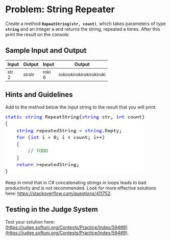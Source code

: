 # Problem: String Repeater

Create a method **`RepeatString(str, count)`**, which takes parameters of type **`string`** and an integer **`n`** and returns the string, repeated **`n`** times. After this print the result on the console.

## Sample Input and Output

| Input | Output | Input | Output |
| --- | --- | --- | --- |
|str<br>2|strstr|roki<br>6|rokirokirokirokirokiroki|

## Hints and Guidelines

Add to the method below the input string to the result that you will print:

![](/assets/chapter-10-images/21.Repeated-string-01.png)

Keep in mind that in C# concatenating strings in loops leads to bad productivity and is not recommended. Look for more effective solutions here: https://stackoverflow.com/questions/411752.

## Testing in the Judge System

Test your solution here: [https://judge.softuni.org/Contests/Practice/Index/594#9](https://judge.softuni.org/Contests/Practice/Index/594#9).
